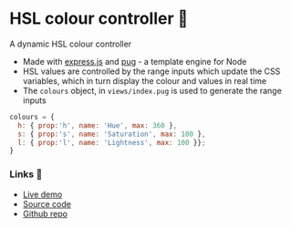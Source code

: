 # HSL colour controller 🎨

A dynamic HSL colour controller

- Made with [express.js](https://expressjs.com) and [pug](https://pugjs.org) - a template engine for Node
- HSL values are controlled by the range inputs which update the CSS variables, which in turn display the colour and values in real time
- The `colours` object, in `views/index.pug` is used to generate the range inputs
```js
colours = { 
  h: { prop:'h', name: 'Hue', max: 360 }, 
  s: { prop:'s', name: 'Saturation', max: 100 }, 
  l: { prop:'l', name: 'Lightness', max: 100 }};
}
```

### Links 🔗
- [Live demo](https://express-hsl-colour-controller-with-pug.rolandjlevy.repl.co/)
- [Source code](https://repl.it/@RolandJLevy/express-hsl-colour-controller-with-pug)
- [Github repo](https://github.com/rolandjlevy/express-hsl-colour-controller-with-pug)